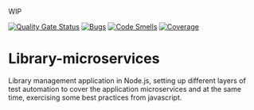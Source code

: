 WIP

[![Quality Gate Status](https://sonarcloud.io/api/project_badges/measure?project=teixeira-fernando_library-microservices&metric=alert_status)](https://sonarcloud.io/summary/new_code?id=teixeira-fernando_library-microservices)
[![Bugs](https://sonarcloud.io/api/project_badges/measure?project=teixeira-fernando_library-microservices&metric=bugs)](https://sonarcloud.io/summary/new_code?id=teixeira-fernando_library-microservices)
[![Code Smells](https://sonarcloud.io/api/project_badges/measure?project=teixeira-fernando_library-microservices&metric=code_smells)](https://sonarcloud.io/summary/new_code?id=teixeira-fernando_library-microservices)
[![Coverage](https://sonarcloud.io/api/project_badges/measure?project=teixeira-fernando_library-microservices&metric=coverage)](https://sonarcloud.io/summary/new_code?id=teixeira-fernando_library-microservices)

# Library-microservices
Library management application in Node.js, setting up different layers of test automation to cover the application microservices and at the same time, exercising some best practices from javascript.
